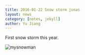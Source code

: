 ```yaml
---
title: 2016-01-22 Snow storm jonas
layout: news
category: [notes, jekyll]
author: Yu Jiang
---
```


First snow storm this year.

![mysnowman](https://yu-jiang.github.com/postsimages/2016-01-22-snowman.jpg)
